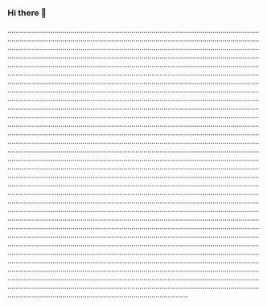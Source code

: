### Hi there 👋

.............................................................................................................................................................................................................................................................................................................................................................................................................................................................................................................................................................................................................................................................................................................................................................................................................................................................................................................................................................................................................................................................................................................................................................................................................................................................................................................................................................................................................................................................................................................................................................................................................................................................................................................................................................................................................................................................................................................................................................................................................................................................................................................................................................................................................................................................................................................................................................................................................................................................................................................................................................................................................................................................................................................................................................................................................................................................................................................................................................................................................................................................................................................................................................................................................................................................................................................................................................................................................................................................................................................................................................................................................................................................................................................................................................................................................................................................................................................................................................................................................................................................................................